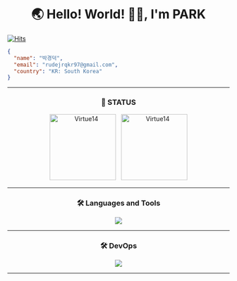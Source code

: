 <h1 align="center">🌏 Hello! World! 👋🏻, I'm PARK </h1>

[![Hits](https://hits.seeyoufarm.com/api/count/incr/badge.svg?url=https%3A%2F%2Fgithub.com%2FVirtue14&count_bg=%23B1C978&title_bg=%23000000&icon=&icon_color=%23E7E7E7&title=%F0%9F%91%80++Today's+Visits+%2F+Total+Visits&edge_flat=false)](https://hits.seeyoufarm.com)

``` json
{ 
  "name": "박경덕",
  "email": "rudejrqkr97@gmail.com",
  "country": "KR: South Korea"
}
```
---

<div align="center">
  <h3>🚀 STATUS</h3>
  <img src="https://github-readme-stats.vercel.app/api?username=Virtue14&show_icons=true&locale=en&theme=radical" alt="Virtue14" style="height: 150px;" />&nbsp;&nbsp;
  <img src="https://github-readme-stats.vercel.app/api/top-langs?username=Virtue14&show_icons=true&locale=en&layout=compact&theme=dark" alt="Virtue14" style="height: 150px;" />
</div>

---

<h3 align="center">🛠️ Languages and Tools</h3>
<p align="center">
  <a href="https://skillicons.dev">
    <img src="https://skillicons.dev/icons?i=mysql,java,spring,vue,html,css,js,linux,git,vscode,idea" />
  </a>
</p>

---

<h3 align="center">🛠️ DevOps</h3>
<p align="center">
  <a href="https://skillicons.dev">
    <img src="https://skillicons.dev/icons?i=docker,jenkins,aws,githubactions" />
  </a>
</p>

---
